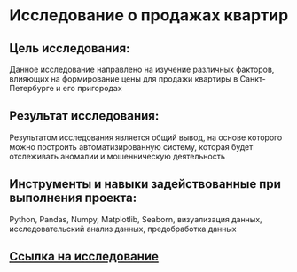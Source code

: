 # Исследование о продажах квартир

## Цель исследования:
Данное исследование направлено на изучение различных факторов, влияющих на формирование цены для продажи квартиры в Санкт-Петербурге и его пригородах

## Результат исследования:
Результатом исследования является общий вывод, на основе которого можно построить автоматизированную систему, которая будет отслеживать аномалии и мошенническую деятельность

## Инструменты и навыки задействованные при выполнения проекта:
Python, Pandas, Numpy, Matplotlib, Seaborn, визуализация данных, исследовательский анализ данных, предобработка данных

## [Ссылка на исследование](https://github.com/MelnikovSergey91/Project_Yandex.Practicum/blob/apartments-for-sale/apartments%20for%20sale.ipynb)

